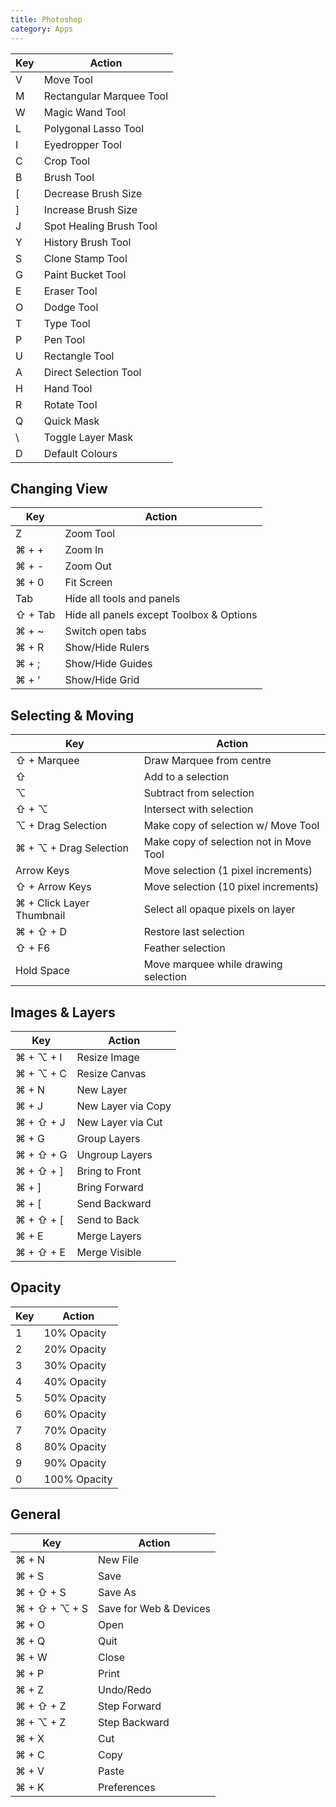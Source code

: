 ```yaml
---
title: Photoshop
category: Apps
---
```


|Key|Action                  |
|---|------------------------|
|V  |Move Tool               |
|M  |Rectangular Marquee Tool|
|W  |Magic Wand Tool         |
|L  |Polygonal Lasso Tool    |
|I  |Eyedropper Tool         |
|C  |Crop Tool               |
|B  |Brush Tool              |
|[  |Decrease Brush Size     |
|]  |Increase Brush Size     |
|J  |Spot Healing Brush Tool |
|Y  |History Brush Tool      |
|S  |Clone Stamp Tool        |
|G  |Paint Bucket Tool       |
|E  |Eraser Tool             |
|O  |Dodge Tool              |
|T  |Type Tool               |
|P  |Pen Tool                |
|U  |Rectangle Tool          |
|A  |Direct Selection Tool   |
|H  |Hand Tool               |
|R  |Rotate Tool             |
|Q  |Quick Mask              |
|\\ |Toggle Layer Mask       |
|D  |Default Colours         |

## Changing View

|Key    |Action                                  |
|-------|----------------------------------------|
|Z      |Zoom Tool                               |
|⌘ + +  |Zoom In                                 |
|⌘ + -  |Zoom Out                                |
|⌘ + 0  |Fit Screen                              |
|Tab    |Hide all tools and panels               |
|⇧ + Tab|Hide all panels except Toolbox & Options|
|⌘ + ~  |Switch open tabs                        |
|⌘ + R  |Show/Hide Rulers                        |
|⌘ + ;  |Show/Hide Guides                        |
|⌘ + '  |Show/Hide Grid                          |

## Selecting & Moving

|Key                      |Action                                 |
|-------------------------|---------------------------------------|
|⇧ + Marquee              |Draw Marquee from centre               |
|⇧                        |Add to a selection                     |
|⌥                        |Subtract from selection                |
|⇧ + ⌥                    |Intersect with selection               |
|⌥ + Drag Selection       |Make copy of selection w/ Move Tool    |
|⌘ + ⌥ + Drag Selection   |Make copy of selection not in Move Tool|
|Arrow Keys               |Move selection (1 pixel increments)    |
|⇧ + Arrow Keys           |Move selection (10 pixel increments)   |
|⌘ + Click Layer Thumbnail|Select all opaque pixels on layer      |
|⌘ + ⇧ + D                |Restore last selection                 |
|⇧ + F6                   |Feather selection                      |
|Hold Space               |Move marquee while drawing selection   |

## Images & Layers

|Key      |Action            |
|---------|------------------|
|⌘ + ⌥ + I|Resize Image      |
|⌘ + ⌥ + C|Resize Canvas     |
|⌘ + N    |New Layer         |
|⌘ + J    |New Layer via Copy|
|⌘ + ⇧ + J|New Layer via Cut |
|⌘ + G    |Group Layers      |
|⌘ + ⇧ + G|Ungroup Layers    |
|⌘ + ⇧ + ]|Bring to Front    |
|⌘ + ]    |Bring Forward     |
|⌘ + [    |Send Backward     |
|⌘ + ⇧ + [|Send to Back      |
|⌘ + E    |Merge Layers      |
|⌘ + ⇧ + E|Merge Visible     |

## Opacity

|Key|Action      |
|---|------------|
|1  |10% Opacity |
|2  |20% Opacity |
|3  |30% Opacity |
|4  |40% Opacity |
|5  |50% Opacity |
|6  |60% Opacity |
|7  |70% Opacity |
|8  |80% Opacity |
|9  |90% Opacity |
|0  |100% Opacity|

## General

|Key          |Action                |
|-------------|----------------------|
|⌘ + N        |New File              |
|⌘ + S        |Save                  |
|⌘ + ⇧ + S    |Save As               |
|⌘ + ⇧ + ⌥ + S|Save for Web & Devices|
|⌘ + O        |Open                  |
|⌘ + Q        |Quit                  |
|⌘ + W        |Close                 |
|⌘ + P        |Print                 |
|⌘ + Z        |Undo/Redo             |
|⌘ + ⇧ + Z    |Step Forward          |
|⌘ + ⌥ + Z    |Step Backward         |
|⌘ + X        |Cut                   |
|⌘ + C        |Copy                  |
|⌘ + V        |Paste                 |
|⌘ + K        |Preferences           |
